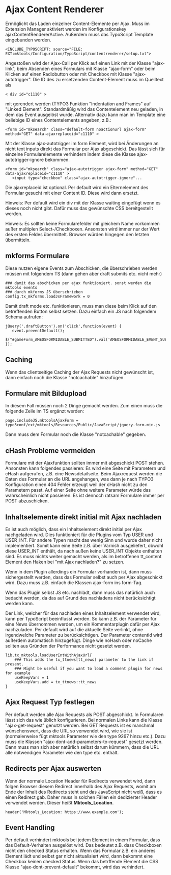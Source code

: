 Ajax Content Renderer
=====================

Ermöglicht das Laden einzelner Content-Elemente per Ajax. Muss im Extension Manager aktiviert werden im Konfigurationskey ajaxContentRendererActive. Außerdem muss das TypoScript Template eingebunden werden.

~~~~ {.sourceCode .ts}
<INCLUDE_TYPOSCRIPT: source="FILE: EXT:mktools/Configuration/TypoScript/contentrenderer/setup.txt">
~~~~

Angestoßen wird der Ajax-Call per Klick auf einen Link mit der Klasse "ajax-link", beim Absenden eines Formulars mit Klasse "ajax-form" oder beim Klicken auf einen Radiobutton oder mit Checkbox mit Klasse "ajax-autotrigger". Die ID des zu ersetzenden Content-Element muss im Quelltext als

~~~~ {.sourceCode .html}
< div id="c1110" >
~~~~

mit gerendert werden (TYPO3 Funktion "Indentation and Frames" auf "Linked Element". Standardmäßig wird das Contentelement neu geladen, in dem das Event ausgelöst wurde. Alternativ dazu kann man im Template eine beliebige ID eines Contentelements angeben, z.B.:

~~~~ {.sourceCode .html}
<form id="mksearch" class="default-form noactionurl ajax-form" method="GET" data-ajaxreplaceid="c1110" >
~~~~

Mit der Klasse ajax-autotrigger im form Element, wird bei Änderungen an nicht text inputs direkt das Formular per Ajax abgeschickt. Das lässt sich für einzelne Formularelemente verhindern indem diese die Klasse ajax-autotrigger-ignore bekommen.

~~~~ {.sourceCode .html}
<form id="mksearch" class="ajax-autotrigger ajax-form" method="GET" data-ajaxreplaceid="c1110" >
   <input type="checkbox" class="ajax-autotrigger-ignore"...
~~~~

Die ajaxreplaceid ist optional. Per default wird ein Elternelement des Formular gesucht mit einer Content ID. Diese wird dann ersetzt.

Hinweis: Per default wird ein div mit der Klasse waiting eingefügt wenn es dieses noch nicht gibt. Dafür muss das gewünschte CSS bereitgestellt werden.

Hinweis: Es sollten keine Formularefelder mit 
gleichem Name vorkommen außer multiplen Select-/Checkboxen. Ansonsten wird immer nur der Wert
des ersten Feldes übermittelt. Browser würden hingegen den letzten übermitteln.

mkforms Formulare
-----------------

Diese nutzen eigene Events zum Abschicken, die überschrieben werden müssen mit folgendem TS (dann gehen aber draft submits etc. nicht mehr)

~~~~ {.sourceCode .ts}
### damit das abschicken per ajax funktioniert. sonst werden die mktools events
### durch mkforms JS überschrieben
config.tx_mkforms.loadJsFramework = 0
~~~~

Damit draft mode etc. funktionieren, muss man diese beim Klick auf den betreffenden Button selbst setzen. Dazu einfach ein JS nach folgendem Schema aufrufen:

~~~~ {.sourceCode .js}
jQuery('.draftButton').on('click',function(event) {
   event.preventDefault();
   $("#gameForm_AMEOSFORMIDABLE_SUBMITTED").val('AMEOSFORMIDABLE_EVENT_SUBMIT_DRAFT');
});
~~~~

Caching
-------

Wenn das clientseitige Caching der Ajax Requests nicht gewünscht ist, dann einfach noch die Klasse "notcachable" hinzufügen.

Formulare mit Bildupload
------------------------

In diesem Fall müssen noch 2 Dinge gemacht werden. Zum einen muss die folgende Zeile im TS ergänzt werden:

~~~~ {.sourceCode .ts}
page.includeJS.mktoolsAjaxForm = typo3conf/ext/mktools/Resources/Public/JavaScript/jquery.form.min.js
~~~~

Dann muss dem Formular noch die Klasse "notcachable" gegeben.

cHash Probleme vermeiden
------------------------
Formulare mit der Ajaxfunktion sollten immer mit abgeschickt POST stehen. Ansonsten kann folgendes passieren: Es wird eine Seite mit Parametern und cHash aufgerufen, z.B. eine Newsdetailseite. Beim Ajaxrequest werden die Daten des Formular an die URL angehangen, was dann je nach TYPO3 Konfiguration einen 404 Fehler erzeugt weil der cHash nicht zu den Parametern passt. Auf einer Seite ohne weitere Parameter würde das wahrscheinlich nicht passieren. Es ist dennoch ratsam Formulare immer per POST abzuschicken.

Inhaltselemente direkt initial mit Ajax nachladen
------------------------
Es ist auch möglich, dass ein Inhaltselement direkt initial per Ajax nachgeladen wird. Dies funktioniert für die Plugins vom Typ USER und USER_INT. Für andere Typen macht das wenig Sinn und wurde daher nicht implementiert. Somit kann eine Seite z.B. über Varnish ausgeliefert, obwohl diese USER_INT enthält, da nach außen keine USER_INT Objekte enthalten sind. Es muss nichts weiter gemacht werden, als im betroffenen tt_content Element den Haken bei "mit Ajax nachladen?" zu setzen.

Wenn in dem Plugin allerdings ein Formular vorhanden ist, dann muss sichergestellt werden, dass das Formular selbst auch per Ajax abgeschickt wird. Dazu muss z.B. einfach die Klassen ajax-form ins form-Tag.

Wenn das Plugin selbst JS etc. nachlädt, dann muss das natürlich auch bedacht werden, da das auf Grund des nachladens nicht berücksichtigt werden kann.

Der Link, welcher für das nachladen eines Inhaltselement verwendet wird, kann per TypoScript beeinflusst werden. 
So kann z.B. der Parameter für eine News übernommen werden, um ein Kommentarplugin dafür per Ajax nachzuladen. 
Per default wird auf die aktuelle Seite verlinkt, ohne irgendwelche Parameter zu berücksichtigen. Der Parameter 
contentid wird außerdem automatisch hinzugefügt. Dinge wie noHash oder noCache sollten aus Gründen der
Performance nicht gesetzt werden.

~~~~ {.sourceCode .ts}
lib.tx_mktools.loadUserIntWithAjaxUrl{
    ### This adds the tx_ttnews[tt_news] parameter to the link if present.
    ### Might be useful if you want to load a comment plugin for news for example
    useKeepVars = 1
    useKeepVars.add = tx_ttnews::tt_news
}
~~~~

Ajax Request Typ festlegen
------------------------
Per default werden alle Ajax Requests als POST abgeschickt. In Formularen lässt sich das wie üblich konfigurieren. Bei normalen Links kann die Klasse "ajax-get-request" genutzt werden. Bei GET Requests ist es manchmal wünschenswert, dass die URL so verwendet wird, wie sie ist (normalerweise fügt mktools Parameter wie den type 9267 hinzu etc.). Dazu muss die Klassen "ajax-dont-add-parameters-to-request" gesetzt werden. Dann muss man sich aber natürlich selbst darum kümmern, dass die URL alle notwendigen Parameter wie den type etc. enthält.

Redirects per Ajax auswerten
------------------------
Wenn der normale Location Header für Redirects verwendet wird, dann folgen Browser diesem Redirect innerhalb des Ajax Requests, womit am Ende der Inhalt des Redirects steht und das JavaScript nicht weiß, dass es einen Redirect gab. Daher muss in solchen Fällen ein dedizierter Header verwendet werden. Dieser heißt **Mktools_Location**.

~~~~ {.sourceCode .php}
header('Mktools_Location: https://www.example.com');
~~~~

Event Handling
--------------
Per default verhindert mktools bei jedem Element in einem Formular, dass das Default-Verhalten
ausgelöst wird. Das bedeutet z.B. dass Checkboxen nicht den checked Status erhalten. Wenn das Formular
z.B. ein anderes Element lädt und selbst gar nicht aktualisiert wird, dann bekommt eine Checkbox
keinen checked Status. Wenn das betrffende Element die CSS Klasse "ajax-dont-prevent-default" bekommt,
wird das verhindert.
